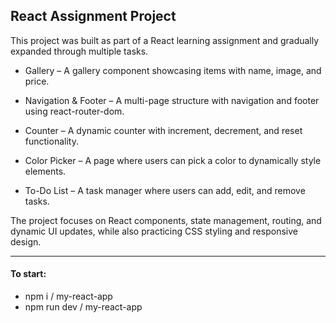 ## React Assignment Project

This project was built as part of a React learning assignment and gradually expanded through multiple tasks.

- Gallery – A gallery component showcasing items with name, image, and price.

- Navigation & Footer – A multi-page structure with navigation and footer using react-router-dom.

- Counter – A dynamic counter with increment, decrement, and reset functionality.

- Color Picker – A page where users can pick a color to dynamically style elements.

- To-Do List – A task manager where users can add, edit, and remove tasks.

The project focuses on React components, state management, routing, and dynamic UI updates, while also practicing CSS styling and responsive design.

***

#### To start:
- npm i / my-react-app
- npm run dev / my-react-app
